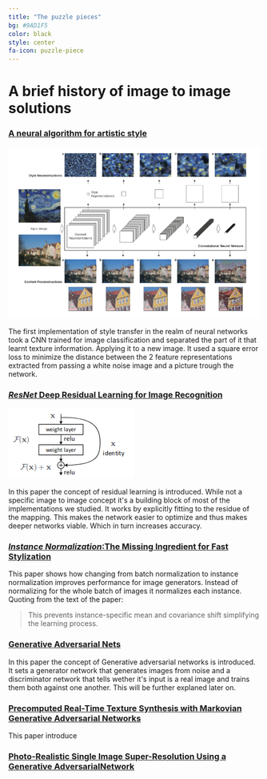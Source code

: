 ```yaml
---
title: "The puzzle pieces"
bg: #9AD1F5
color: black
style: center
fa-icon: puzzle-piece
---
```


# A brief history of image to image solutions

### [A neural algorithm for artistic style](https://arxiv.org/abs/1508.06576)

![Proposed network](./img/basicstyletransfer.png)

The first implementation of style transfer in the realm of neural networks took a CNN trained for image classification and separated the part of it that learnt texture information. Applying it to a new image. It used a square error loss  to minimize the distance between the 2 feature representations extracted from passing a white noise image and a picture trough the network.

### [*ResNet* Deep Residual Learning for Image Recognition](https://arxiv.org/pdf/1512.03385.pdf)

![Residual learning, a building blocl](./img/residual.png)

In this paper the concept of residual learning is introduced. While not a specific image to image concept it's a building block of most of the implementations we studied.
It works by explicitly fitting to the residue of the mapping. This makes the network easier to optimize and thus makes deeper networks viable. Which in turn increases accuracy.

### [*Instance Normalization*:The Missing Ingredient for Fast Stylization](https://arxiv.org/pdf/1607.08022.pdf)

This paper shows how changing from batch normalization to instance normalization improves performance for image generators. Instead of normalizing for the whole batch of images it normalizes each instance. 
Quoting from the text of the paper:
> This prevents instance-specific mean and covariance shift simplifying the learning process.

### [Generative Adversarial Nets](https://arxiv.org/pdf/1406.2661.pdf)

In this paper the concept of Generative adversarial networks is introduced. It sets a generator network that generates images from noise and a discriminator network that tells wether it's input is a real image and trains them both against one another.
This will be further explaned later on. 

### [Precomputed Real-Time Texture Synthesis with Markovian Generative Adversarial Networks](https://arxiv.org/pdf/1604.04382.pdf)

This paper introduce

### [Photo-Realistic Single Image Super-Resolution Using a Generative AdversarialNetwork](https://arxiv.org/pdf/1609.04802.pdf)

